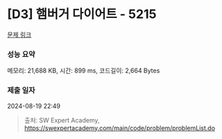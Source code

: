 # [D3] 햄버거 다이어트 - 5215 

[문제 링크](https://swexpertacademy.com/main/code/problem/problemDetail.do?contestProbId=AWT-lPB6dHUDFAVT) 

### 성능 요약

메모리: 21,688 KB, 시간: 899 ms, 코드길이: 2,664 Bytes

### 제출 일자

2024-08-19 22:49



> 출처: SW Expert Academy, https://swexpertacademy.com/main/code/problem/problemList.do